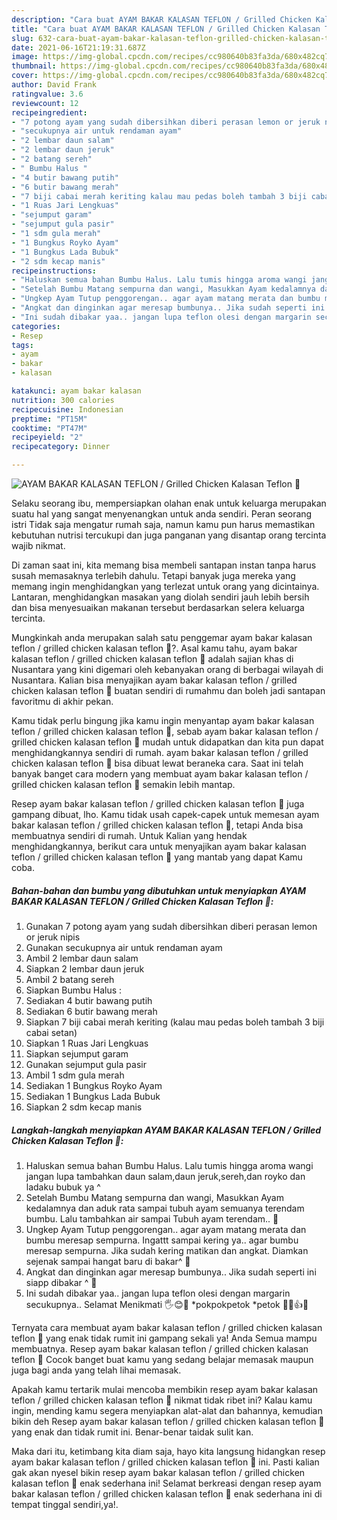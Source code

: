 ```yaml
---
description: "Cara buat AYAM BAKAR KALASAN TEFLON / Grilled Chicken Kalasan Teflon 🐓 Sederhana dan Mudah Dibuat"
title: "Cara buat AYAM BAKAR KALASAN TEFLON / Grilled Chicken Kalasan Teflon 🐓 Sederhana dan Mudah Dibuat"
slug: 632-cara-buat-ayam-bakar-kalasan-teflon-grilled-chicken-kalasan-teflon-sederhana-dan-mudah-dibuat
date: 2021-06-16T21:19:31.687Z
image: https://img-global.cpcdn.com/recipes/cc980640b83fa3da/680x482cq70/ayam-bakar-kalasan-teflon-grilled-chicken-kalasan-teflon-🐓-foto-resep-utama.jpg
thumbnail: https://img-global.cpcdn.com/recipes/cc980640b83fa3da/680x482cq70/ayam-bakar-kalasan-teflon-grilled-chicken-kalasan-teflon-🐓-foto-resep-utama.jpg
cover: https://img-global.cpcdn.com/recipes/cc980640b83fa3da/680x482cq70/ayam-bakar-kalasan-teflon-grilled-chicken-kalasan-teflon-🐓-foto-resep-utama.jpg
author: David Frank
ratingvalue: 3.6
reviewcount: 12
recipeingredient:
- "7 potong ayam yang sudah dibersihkan diberi perasan lemon or jeruk nipis"
- "secukupnya air untuk rendaman ayam"
- "2 lembar daun salam"
- "2 lembar daun jeruk"
- "2 batang sereh"
- " Bumbu Halus "
- "4 butir bawang putih"
- "6 butir bawang merah"
- "7 biji cabai merah keriting kalau mau pedas boleh tambah 3 biji cabai setan"
- "1 Ruas Jari Lengkuas"
- "sejumput garam"
- "sejumput gula pasir"
- "1 sdm gula merah"
- "1 Bungkus Royko Ayam"
- "1 Bungkus Lada Bubuk"
- "2 sdm kecap manis"
recipeinstructions:
- "Haluskan semua bahan Bumbu Halus. Lalu tumis hingga aroma wangi jangan lupa tambahkan daun salam,daun jeruk,sereh,dan royko dan ladaku bubuk ya ^"
- "Setelah Bumbu Matang sempurna dan wangi, Masukkan Ayam kedalamnya dan aduk rata sampai tubuh ayam semuanya terendam bumbu. Lalu tambahkan air sampai Tubuh ayam terendam.. 🐓"
- "Ungkep Ayam Tutup penggorengan.. agar ayam matang merata dan bumbu meresap sempurna. Ingattt sampai kering ya.. agar bumbu meresap sempurna. Jika sudah kering matikan dan angkat. Diamkan sejenak sampai hangat baru di bakar^ 🐓"
- "Angkat dan dinginkan agar meresap bumbunya.. Jika sudah seperti ini siapp dibakar ^ 🐓"
- "Ini sudah dibakar yaa.. jangan lupa teflon olesi dengan margarin secukupnya.. Selamat Menikmati 🖐😊🐓 *pokpokpetok *petok 🐓🐓👍😁"
categories:
- Resep
tags:
- ayam
- bakar
- kalasan

katakunci: ayam bakar kalasan 
nutrition: 300 calories
recipecuisine: Indonesian
preptime: "PT15M"
cooktime: "PT47M"
recipeyield: "2"
recipecategory: Dinner

---
```



![AYAM BAKAR KALASAN TEFLON / Grilled Chicken Kalasan Teflon 🐓](https://img-global.cpcdn.com/recipes/cc980640b83fa3da/680x482cq70/ayam-bakar-kalasan-teflon-grilled-chicken-kalasan-teflon-🐓-foto-resep-utama.jpg)

Selaku seorang ibu, mempersiapkan olahan enak untuk keluarga merupakan suatu hal yang sangat menyenangkan untuk anda sendiri. Peran seorang istri Tidak saja mengatur rumah saja, namun kamu pun harus memastikan kebutuhan nutrisi tercukupi dan juga panganan yang disantap orang tercinta wajib nikmat.

Di zaman  saat ini, kita memang bisa membeli santapan instan tanpa harus susah memasaknya terlebih dahulu. Tetapi banyak juga mereka yang memang ingin menghidangkan yang terlezat untuk orang yang dicintainya. Lantaran, menghidangkan masakan yang diolah sendiri jauh lebih bersih dan bisa menyesuaikan makanan tersebut berdasarkan selera keluarga tercinta. 



Mungkinkah anda merupakan salah satu penggemar ayam bakar kalasan teflon / grilled chicken kalasan teflon 🐓?. Asal kamu tahu, ayam bakar kalasan teflon / grilled chicken kalasan teflon 🐓 adalah sajian khas di Nusantara yang kini digemari oleh kebanyakan orang di berbagai wilayah di Nusantara. Kalian bisa menyajikan ayam bakar kalasan teflon / grilled chicken kalasan teflon 🐓 buatan sendiri di rumahmu dan boleh jadi santapan favoritmu di akhir pekan.

Kamu tidak perlu bingung jika kamu ingin menyantap ayam bakar kalasan teflon / grilled chicken kalasan teflon 🐓, sebab ayam bakar kalasan teflon / grilled chicken kalasan teflon 🐓 mudah untuk didapatkan dan kita pun dapat menghidangkannya sendiri di rumah. ayam bakar kalasan teflon / grilled chicken kalasan teflon 🐓 bisa dibuat lewat beraneka cara. Saat ini telah banyak banget cara modern yang membuat ayam bakar kalasan teflon / grilled chicken kalasan teflon 🐓 semakin lebih mantap.

Resep ayam bakar kalasan teflon / grilled chicken kalasan teflon 🐓 juga gampang dibuat, lho. Kamu tidak usah capek-capek untuk memesan ayam bakar kalasan teflon / grilled chicken kalasan teflon 🐓, tetapi Anda bisa membuatnya sendiri di rumah. Untuk Kalian yang hendak menghidangkannya, berikut cara untuk menyajikan ayam bakar kalasan teflon / grilled chicken kalasan teflon 🐓 yang mantab yang dapat Kamu coba.

<!--inarticleads1-->

##### Bahan-bahan dan bumbu yang dibutuhkan untuk menyiapkan AYAM BAKAR KALASAN TEFLON / Grilled Chicken Kalasan Teflon 🐓:

1. Gunakan 7 potong ayam yang sudah dibersihkan diberi perasan lemon or jeruk nipis
1. Gunakan secukupnya air untuk rendaman ayam
1. Ambil 2 lembar daun salam
1. Siapkan 2 lembar daun jeruk
1. Ambil 2 batang sereh
1. Siapkan  Bumbu Halus :
1. Sediakan 4 butir bawang putih
1. Sediakan 6 butir bawang merah
1. Siapkan 7 biji cabai merah keriting (kalau mau pedas boleh tambah 3 biji cabai setan)
1. Siapkan 1 Ruas Jari Lengkuas
1. Siapkan sejumput garam
1. Gunakan sejumput gula pasir
1. Ambil 1 sdm gula merah
1. Sediakan 1 Bungkus Royko Ayam
1. Sediakan 1 Bungkus Lada Bubuk
1. Siapkan 2 sdm kecap manis




<!--inarticleads2-->

##### Langkah-langkah menyiapkan AYAM BAKAR KALASAN TEFLON / Grilled Chicken Kalasan Teflon 🐓:

1. Haluskan semua bahan Bumbu Halus. Lalu tumis hingga aroma wangi jangan lupa tambahkan daun salam,daun jeruk,sereh,dan royko dan ladaku bubuk ya ^
1. Setelah Bumbu Matang sempurna dan wangi, Masukkan Ayam kedalamnya dan aduk rata sampai tubuh ayam semuanya terendam bumbu. Lalu tambahkan air sampai Tubuh ayam terendam.. 🐓
1. Ungkep Ayam Tutup penggorengan.. agar ayam matang merata dan bumbu meresap sempurna. Ingattt sampai kering ya.. agar bumbu meresap sempurna. Jika sudah kering matikan dan angkat. Diamkan sejenak sampai hangat baru di bakar^ 🐓
1. Angkat dan dinginkan agar meresap bumbunya.. Jika sudah seperti ini siapp dibakar ^ 🐓
1. Ini sudah dibakar yaa.. jangan lupa teflon olesi dengan margarin secukupnya.. Selamat Menikmati 🖐😊🐓 *pokpokpetok *petok 🐓🐓👍😁




Ternyata cara membuat ayam bakar kalasan teflon / grilled chicken kalasan teflon 🐓 yang enak tidak rumit ini gampang sekali ya! Anda Semua mampu membuatnya. Resep ayam bakar kalasan teflon / grilled chicken kalasan teflon 🐓 Cocok banget buat kamu yang sedang belajar memasak maupun juga bagi anda yang telah lihai memasak.

Apakah kamu tertarik mulai mencoba membikin resep ayam bakar kalasan teflon / grilled chicken kalasan teflon 🐓 nikmat tidak ribet ini? Kalau kamu ingin, mending kamu segera menyiapkan alat-alat dan bahannya, kemudian bikin deh Resep ayam bakar kalasan teflon / grilled chicken kalasan teflon 🐓 yang enak dan tidak rumit ini. Benar-benar taidak sulit kan. 

Maka dari itu, ketimbang kita diam saja, hayo kita langsung hidangkan resep ayam bakar kalasan teflon / grilled chicken kalasan teflon 🐓 ini. Pasti kalian gak akan nyesel bikin resep ayam bakar kalasan teflon / grilled chicken kalasan teflon 🐓 enak sederhana ini! Selamat berkreasi dengan resep ayam bakar kalasan teflon / grilled chicken kalasan teflon 🐓 enak sederhana ini di tempat tinggal sendiri,ya!.

